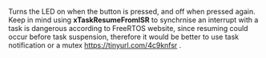 Turns the LED on when the button is pressed, and off when pressed again. <br> Keep in mind using **xTaskResumeFromISR** to synchrnise an interrupt with a task is dangerous according to FreeRTOS website, since resuming could occur before task suspension, therefore it would be better to use task notification or a mutex https://tinyurl.com/4c9knfsr .